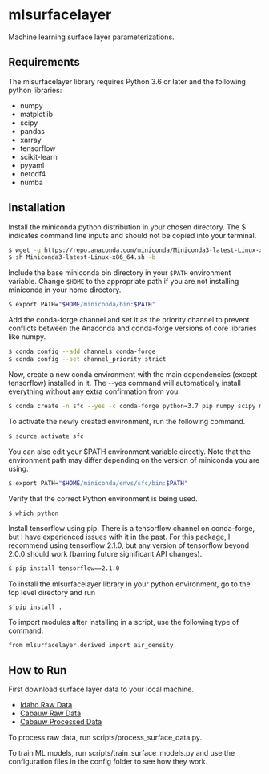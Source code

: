 # mlsurfacelayer
Machine learning surface layer parameterizations.

## Requirements
The mlsurfacelayer library requires Python 3.6 or later 
and the following python libraries:
* numpy
* matplotlib
* scipy
* pandas
* xarray
* tensorflow
* scikit-learn
* pyyaml
* netcdf4
* numba


## Installation
Install the miniconda python distribution in your chosen directory.
The $ indicates command line inputs and should not be copied into your terminal. 
```bash
$ wget -q https://repo.anaconda.com/miniconda/Miniconda3-latest-Linux-x86_64.sh
$ sh Miniconda3-latest-Linux-x86_64.sh -b
```
Include the base miniconda bin directory in your `$PATH` environment variable. Change `$HOME` to the
appropriate path if you are not installing miniconda in your home directory.
```bash
$ export PATH="$HOME/miniconda/bin:$PATH"
```
Add the conda-forge channel and set it as the priority channel to prevent conflicts between the Anaconda
and conda-forge versions of core libraries like numpy.
```bash
$ conda config --add channels conda-forge
$ conda config --set channel_priority strict
```
Now, create a new conda environment with the main dependencies (except tensorflow) installed in it.
The --yes command will automatically install everything without any extra confirmation from you.
```bash
$ conda create -n sfc --yes -c conda-forge python=3.7 pip numpy scipy matplotlib pandas xarray pyyaml netcdf4 scikit-learn tqdm pytest
```
To activate the newly created environment, run the following command.
```bash
$ source activate sfc
```
You can also edit your $PATH environment variable directly. Note that the environment path may
differ depending on the version of miniconda you are using.
```bash
$ export PATH="$HOME/miniconda/envs/sfc/bin:$PATH"
```
Verify that the correct Python environment is being used.
```bash
$ which python
```
Install tensorflow using pip. There is a tensorflow channel on conda-forge, but I have experienced issues 
with it in the past. For this package, I recommend using tensorflow 2.1.0, but any version of tensorflow
beyond 2.0.0 should work (barring future significant API changes).
```bash
$ pip install tensorflow==2.1.0
```

To install the mlsurfacelayer library in your python environment, go to the
top level directory and run 

`$ pip install .`

To import modules after installing in a script, use the following type of command:

`from mlsurfacelayer.derived import air_density`

## How to Run
First download surface layer data to your local machine.
* [Idaho Raw Data](https://drive.google.com/open?id=1BLHVgtWdY_H7230QwabeUv0xNJX59xyd)
* [Cabauw Raw Data](https://drive.google.com/open?id=10x4VeF3yJmyWv5LV8kkNJ5vbkxME4fJc)
* [Cabauw Processed Data](https://drive.google.com/open?id=1AXdpqMcRmQsbzSASyD1yb7wLqT1rBQxQ)

To process raw data, run scripts/process_surface_data.py.

To train ML models, run scripts/train_surface_models.py and use the configuration files in the 
config folder to see how they work. 








